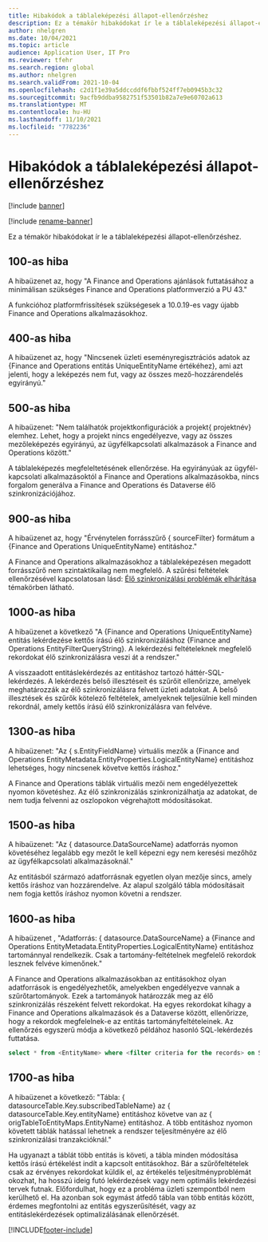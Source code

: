 ```yaml
---
title: Hibakódok a táblaleképezési állapot-ellenőrzéshez
description: Ez a témakör hibakódokat ír le a táblaleképezési állapot-ellenőrzéshez.
author: nhelgren
ms.date: 10/04/2021
ms.topic: article
audience: Application User, IT Pro
ms.reviewer: tfehr
ms.search.region: global
ms.author: nhelgren
ms.search.validFrom: 2021-10-04
ms.openlocfilehash: c2d1f1e39a5ddccddf6fbbf524ff7eb0945b3c32
ms.sourcegitcommit: 9acfb9ddba9582751f53501b82a7e9e60702a613
ms.translationtype: MT
ms.contentlocale: hu-HU
ms.lasthandoff: 11/10/2021
ms.locfileid: "7782236"
---
```

# <a name="errors-codes-for-the-table-map-health-check"></a>Hibakódok a táblaleképezési állapot-ellenőrzéshez

[!include [banner](../../includes/banner.md)]

[!include [rename-banner](~/includes/cc-data-platform-banner.md)]

Ez a témakör hibakódokat ír le a táblaleképezési állapot-ellenőrzéshez.

## <a name="error-100"></a>100-as hiba

A hibaüzenet az, hogy "A Finance and Operations ajánlások futtatásához a minimálisan szükséges Finance and Operations platformverzió a PU 43."

A funkcióhoz platformfrissítések szükségesek a 10.0.19-es vagy újabb Finance and Operations alkalmazásokhoz.

## <a name="error-400"></a>400-as hiba

A hibaüzenet az, hogy "Nincsenek üzleti eseményregisztrációs adatok az \{Finance and Operations entitás UniqueEntityName értékéhez\}, ami azt jelenti, hogy a leképezés nem fut, vagy az összes mező-hozzárendelés egyirányú."

## <a name="error-500"></a>500-as hiba

A hibaüzenet: "Nem találhatók projektkonfigurációk a projekt\{ projektnév\} elemhez. Lehet, hogy a projekt nincs engedélyezve, vagy az összes mezőleképezés egyirányú, az ügyfélkapcsolati alkalmazások a Finance and Operations között."

A táblaleképezés megfeleltetésének ellenőrzése. Ha egyirányúak az ügyfél-kapcsolati alkalmazásoktól a Finance and Operations alkalmazásokba, nincs forgalom generálva a Finance and Operations és Dataverse élő szinkronizációjához.

## <a name="error-900"></a>900-as hiba

A hibaüzenet az, hogy "Érvénytelen forrásszűrő \{ sourceFilter\} formátum a \{Finance and Operations UniqueEntityName\} entitáshoz."

A Finance and Operations alkalmazásokhoz a táblaleképezésen megadott forrásszűrő nem szintaktikailag nem megfelelő. A szűrési feltételek ellenőrzésével kapcsolatosan lásd: [Élő szinkronizálási problémák elhárítása](dual-write-troubleshooting-live-sync.md#live-synchronization-issues-that-are-caused-by-incorrect-query-filter-syntax-on-the-dual-write-maps) témakörben látható.

## <a name="error-1000"></a>1000-as hiba

A hibaüzenet a következő "A \{Finance and Operations UniqueEntityName\} entitás lekérdezése kettős írású élő szinkronizáláshoz \{Finance and Operations EntityFilterQueryString\}. A lekérdezési feltételeknek megfelelő rekordokat élő szinkronizálásra veszi át a rendszer."

A visszaadott entitáslekérdezés az entitáshoz tartozó háttér-SQL-lekérdezés. A lekérdezés belső illesztéseit és szűrőit ellenőrizze, amelyek meghatározzák az élő szinkronizálásra felvett üzleti adatokat. A belső illesztések és szűrők kötelező feltételek, amelyeknek teljesülnie kell minden rekordnál, amely kettős írású élő szinkronizálásra van felvéve.

## <a name="error-1300"></a>1300-as hiba

A hibaüzenet: "Az \{ s.EntityFieldName\} virtuális mezők a \{Finance and Operations EntityMetadata.EntityProperties.LogicalEntityName\} entitáshoz lehetséges, hogy nincsenek követve kettős íráshoz."

A Finance and Operations táblák virtuális mezői nem engedélyezettek nyomon követéshez. Az élő szinkronizálás szinkronizálhatja az adatokat, de nem tudja felvenni az oszlopokon végrehajtott módosításokat.

## <a name="error-1500"></a>1500-as hiba

A hibaüzenet: "Az \{ datasource.DataSourceName\} adatforrás nyomon követéséhez legalább egy mezőt le kell képezni egy nem keresési mezőhöz az ügyfélkapcsolati alkalmazásoknál."

Az entitásból származó adatforrásnak egyetlen olyan mezője sincs, amely kettős íráshoz van hozzárendelve. Az alapul szolgáló tábla módosításait nem fogja kettős íráshoz nyomon követni a rendszer.

## <a name="error-1600"></a>1600-as hiba

A hibaüzenet , "Adatforrás: \{ datasource.DataSourceName\} a \{Finance and Operations EntityMetadata.EntityProperties.LogicalEntityName\} entitáshoz tartománnyal rendelkezik. Csak a tartomány-feltételnek megfelelő rekordok lesznek felvéve kimenőnek."

A Finance and Operations alkalmazásokban az entitásokhoz olyan adatforrások is engedélyezhetők, amelyekben engedélyezve vannak a szűrőtartományok. Ezek a tartományok határozzák meg az élő szinkronizálás részeként felvett rekordokat. Ha egyes rekordokat kihagy a Finance and Operations alkalmazások és a Dataverse között, ellenőrizze, hogy a rekordok megfelelnek-e az entitás tartományfeltételeinek. Az ellenőrzés egyszerű módja a következő példához hasonló SQL-lekérdezés futtatása.

```sql
select * from <EntityName> where <filter criteria for the records> on SQL.
```

## <a name="error-1700"></a>1700-as hiba

A hibaüzenet a következő: "Tábla: \{ datasourceTable.Key.subscribedTableName\} az \{ datasourceTable.Key.entityName\} entitáshoz követve van az \{ origTableToEntityMaps.EntityName\} entitáshoz. A több entitáshoz nyomon követett táblák hatással lehetnek a rendszer teljesítményére az élő szinkronizálási tranzakcióknál."

Ha ugyanazt a táblát több entitás is követi, a tábla minden módosítása kettős írású értékelést indít a kapcsolt entitásokhoz. Bár a szűrőfeltételek csak az érvényes rekordokat küldik el, az értékelés teljesítményproblémát okozhat, ha hosszú ideig futó lekérdezések vagy nem optimális lekérdezési tervek futnak. Előfordulhat, hogy ez a probléma üzleti szempontból nem kerülhető el. Ha azonban sok egymást átfedő tábla van több entitás között, érdemes megfontolni az entitás egyszerűsítését, vagy az entitáslekérdezések optimalizálásának ellenőrzését.

[!INCLUDE[footer-include](../../../../includes/footer-banner.md)]
